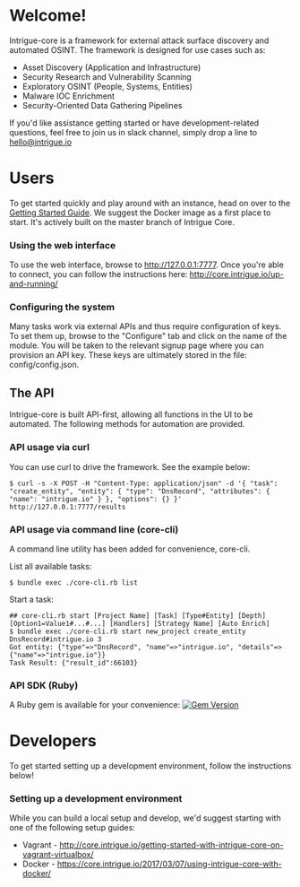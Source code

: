 # Welcome!

Intrigue-core is a framework for external attack surface discovery and automated OSINT. The framework is designed for use cases such as:

  * Asset Discovery (Application and Infrastructure)
  * Security Research and Vulnerability Scanning
  * Exploratory OSINT (People, Systems, Entities)
  * Malware IOC Enrichment
  * Security-Oriented Data Gathering Pipelines

If you'd like assistance getting started or have development-related questions, feel free to join us in slack channel, simply drop a line to hello@intrigue.io

# Users

To get started quickly and play around with an instance, head on over to the [Getting Started Guide](https://core.intrigue.io/getting-started/). We suggest the Docker image as a first place to start. It's actively built on the master branch of Intrigue Core. 

### Using the web interface

To use the web interface, browse to http://127.0.0.1:7777. Once you're able to connect, you can follow the instructions here: http://core.intrigue.io/up-and-running/

### Configuring the system

Many tasks work via external APIs and thus require configuration of keys. To set them up, browse to the "Configure" tab and click on the name of the module. You will be taken to the relevant signup page where you can provision an API key. These keys are ultimately stored in the file: config/config.json.

## The API

Intrigue-core is built API-first, allowing all functions in the UI to be automated. The following methods for automation are provided.

### API usage via curl

You can use curl to drive the framework. See the example below:

```
$ curl -s -X POST -H "Content-Type: application/json" -d '{ "task": "create_entity", "entity": { "type": "DnsRecord", "attributes": { "name": "intrigue.io" } }, "options": {} }' http://127.0.0.1:7777/results
```

### API usage via command line (core-cli)

A command line utility has been added for convenience, core-cli.

List all available tasks:
```
$ bundle exec ./core-cli.rb list
```

Start a task:
```
## core-cli.rb start [Project Name] [Task] [Type#Entity] [Depth] [Option1=Value1#...#...] [Handlers] [Strategy Name] [Auto Enrich]
$ bundle exec ./core-cli.rb start new_project create_entity DnsRecord#intrigue.io 3
Got entity: {"type"=>"DnsRecord", "name"=>"intrigue.io", "details"=>{"name"=>"intrigue.io"}}
Task Result: {"result_id":66103}
```

### API SDK (Ruby)
A Ruby gem is available for your convenience: [![Gem Version](https://badge.fury.io/rb/intrigue_api_client.svg)](http://badge.fury.io/rb/intrigue_api_client)


# Developers

To get started setting up a development environment, follow the instructions below!

### Setting up a development environment

While you can build a local setup and develop, we'd suggest starting with one of the following setup guides:

 * Vagrant - http://core.intrigue.io/getting-started-with-intrigue-core-on-vagrant-virtualbox/
 * Docker - https://core.intrigue.io/2017/03/07/using-intrigue-core-with-docker/
